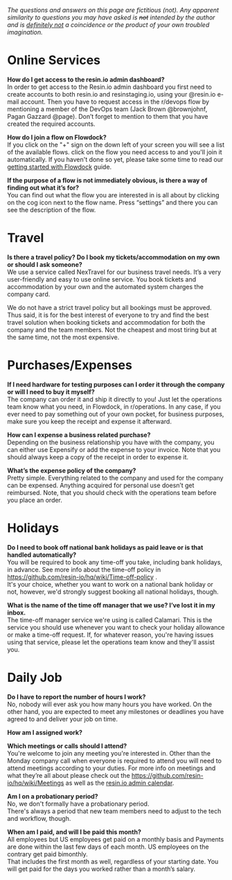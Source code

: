 _The questions and answers on this page are fictitious (not). Any apparent similarity to questions you may have asked is ~~not~~ intended by the author and is <u>definitely not</u> a coincidence or the product of your own troubled imagination._

# Online Services
**How do I get access to the resin.io admin dashboard?**<br>
In order to get access to the Resin.io admin dashboard you first need to create accounts to both resin.io and resinstaging.io, using your @resin.io e-mail account. Then you have to request access in the r/devops flow by mentioning a member of the DevOps team (Jack Brown @brownjohnf, Pagan Gazzard @page). Don’t forget to mention to them that you have created the required accounts.

**How do I join a flow on Flowdock?** <br>
If you click on the "+" sign on the down left of your screen you will see a list of the available flows. click on the flow you need access to and you'll join it automatically. If you haven't done so yet, please take some time to read our [getting started with Flowdock](https://github.com/resin-io/hq/wiki/Flowdock) guide.

**If the purpose of a flow is not immediately obvious, is there a way of finding out what it’s for?** <br>
You can find out what the flow you are interested in is all about by clicking on the cog icon next to the flow name. Press “settings” and there you can see the description of the flow.

# Travel
**Is there a travel policy? Do I book my tickets/accommodation on my own or should I ask someone?** <br>
We use a service called NexTravel for our business travel needs. It’s a very user-friendly and easy to use online service. You book tickets and accommodation by your own and the automated system charges the company card.<br>

We do not have a strict travel policy but all bookings must be approved. Thus said, it is for the best interest of everyone to try and find the best travel solution when booking tickets and accommodation for both the company and the team members. Not the cheapest and most tiring but at the same time, not the most expensive.

# Purchases/Expenses
**If I need hardware for testing purposes can I order it through the company or will I need to buy it myself?** <br>
The company can order it and ship it directly to you! Just let the operations team know what you need, in Flowdock, in r/operations. In any case, if you ever need to pay something out of your own pocket, for business purposes, make sure you keep the receipt and expense it afterward.

**How can I expense a business related purchase?** <br>
Depending on the business relationship you have with the company, you can either use Expensify or add the expense to your invoice. Note that you should always keep a copy of the receipt in order to expense it.

**What’s the expense policy of the company?** <br>
Pretty simple. Everything related to the company and used for the company can be expensed. Anything acquired for personal use doesn’t get reimbursed. Note, that you should check with the operations team before you place an order. 

# Holidays
**Do I need to book off national bank holidays as paid leave or is that handled automatically?** <br>
You will be required to book any time-off you take, including bank holidays, in advance. See more info about the time-off policy in https://github.com/resin-io/hq/wiki/Time-off-policy . <br>
It's your choice, whether you want to work on a national bank holiday or not, however, we'd strongly suggest booking all national holidays, though.

**What is the name of the time off manager that we use? I’ve lost it in my inbox.** <br>
The time-off manager service we're using is called Calamari. This is the service you should use whenever you want to check your holiday allowance or make a time-off request. If, for whatever reason, you're having issues using that service, please let the operations team know and they'll assist you.

# Daily Job
**Do I have to report the number of hours I work?** <br>
No, nobody will ever ask you how many hours you have worked. On the other hand, you are expected to meet any milestones or deadlines you have agreed to and deliver your job on time. 

**How am I assigned work?**

**Which meetings or calls should I attend?** <br>
You're welcome to join any meeting you're interested in. Other than the Monday company call when everyone is required to attend you will need to attend meetings according to your duties. For more info on meetings and what they’re all about please check out the https://github.com/resin-io/hq/wiki/Meetings as well as the [resin.io admin calendar](https://calendar.google.com/calendar/embed?src=admin%40resin.io).

**Am I on a probationary period?** <br>
No, we don't formally have a probationary period. <br>
There's always a period that new team members need to adjust to the tech and workflow, though.

**When am I paid, and will I be paid this month?** <br>
All employees but US employees get paid on a monthly basis and Payments are done within the last few days of each month. US employees on the contrary get paid bimonthly. <br>
That includes the first month as well, regardless of your starting date. You will get paid for the days you worked rather than a month’s salary.